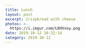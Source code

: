 ```yaml
---
title: Lunch
layout: post
excerpt: Crispbread with cheese
photos: >-
  https://i.imgur.com/LKHVxoy.png
date: 2019-10-12 16:32:14
category: 2019-10-12
---
```

